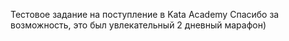 Тестовое задание на поступление в Kata Academy
Спасибо за возможность, это был увлекательный 2 дневный марафон) 
